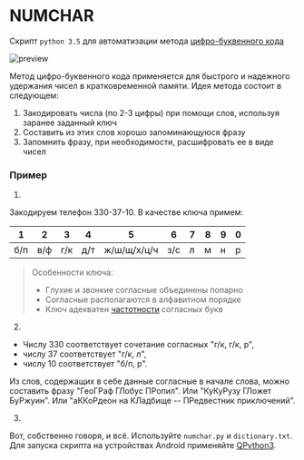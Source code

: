 NUMCHAR
=======
Скрипт `python 3.5` для автоматизации метода 
[цифро-буквенного кода](https://ru.wikipedia.org/wiki/%D0%9C%D0%BD%D0%B5%D0%BC%D0%BE%D0%BD%D0%B8%D0%BA%D0%B0#%D0%A6%D0%B8%D1%84%D1%80%D0%BE-%D0%B1%D1%83%D0%BA%D0%B2%D0%B5%D0%BD%D0%BD%D1%8B%D0%B9_%D0%B0%D0%BB%D1%84%D0%B0%D0%B2%D0%B8%D1%82 "wikipedia")

![preview](https://github.com/Leo5700/numchar/blob/master/animation.gif "preview")

Метод цифро-буквенного кода применяется для быстрого и надежного удержания чисел в кратковременной памяти.
Идея метода состоит в следующем:

1. Закодировать числа (по 2-3 цифры) при помощи слов, используя заранее заданный ключ
2. Составить из этих слов хорошо запоминающуюся фразу
3. Запомнить фразу, при необходимости, расшифровать ее в виде чисел

### Пример

1. 
Закодируем телефон 330-37-10. В качестве ключа примем:

  1 |   2 |   3 |   4 |   5         |   6 |   7 |   8 |   9 |  0
--- | --- | --- | --- | ---         | --- | --- | --- | --- | ---
б/п | в/ф | г/к | д/т | ж/ш/щ/х/ц/ч | з/с |   л |   м |   н | р

>Особенности ключа:
>* Глухие и звонкие согласные объединены попарно
>* Согласные располагаются в алфавитном порядке
>* Ключ адекватен [частотности](https://ru.wikipedia.org/wiki/Частотность "wikipedia") согласных букв

2. 
* Числу 330 соответствует сочетание согласных "г/к, г/к, р", 
* числу 37 соответствует "г/к, л", 
* числу 10 соответствует "б/п, р". 

Из слов, содержащих в себе данные согласные в начале слова, можно составить фразу "ГеоГРаф ГЛобус ПРопил". Или "КуКуРузу ГЛожет БуРжуин". Или "аККоРдеон на КЛадбище -- ПРедвестник приключений".

3. 
Вот, собственно говоря, и всё. Используйте `numchar.py` и `dictionary.txt`. Для запуска скрипта на устройствах Android применяйте [QPython3](https://play.google.com/store/apps/details?id=org.qpython.qpy3&hl=ru "play.google.com").
